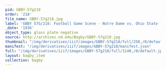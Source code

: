 ```yaml
---
pid: GBBY-57g218
order: '218'
file_name: GBBY-57g218.jpg
label: 'GBBY 57G/218: Football Game Scene - Notre Dame vs. Ohio State - 1936'
_date: '1936'
object_type: glass plate negative
source: http://archives.nd.edu/Bagby/GBBY-57g218.jpg
thumbnail: "/img/derivatives/iiif/images/GBBY-57g218/full/250,/0/default.jpg"
manifest: "/img/derivatives/iiif/images/GBBY-57g218/manifest.json"
full: "/img/derivatives/iiif/images/GBBY-57g218/full/1140,/0/default.jpg"
layout: bagby_item
collection: bagby
---
```

